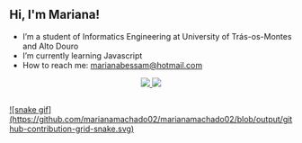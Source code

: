 ## Hi, I'm Mariana!

-  I’m a student of Informatics Engineering at University of Trás-os-Montes and Alto Douro
-  I’m currently learning Javascript
-  How to reach me: marianabessam@hotmail.com

<div align="center">
  <a href="https://github.com/marianamachado02">
  <img height="135px" src="https://github-readme-stats.vercel.app/api?username=marianamachado02&show_icons=true&theme=radical&include_all_commits=true&count_private=true"/>
  <img height="135px" src="https://github-readme-stats.vercel.app/api/top-langs/?username=marianamachado02&layout=compact&langs_count=7&theme=radical"/>
</div>
  
##
<div>
  ![snake gif](https://github.com/marianamachado02/marianamachado02/blob/output/github-contribution-grid-snake.svg)
</div>
